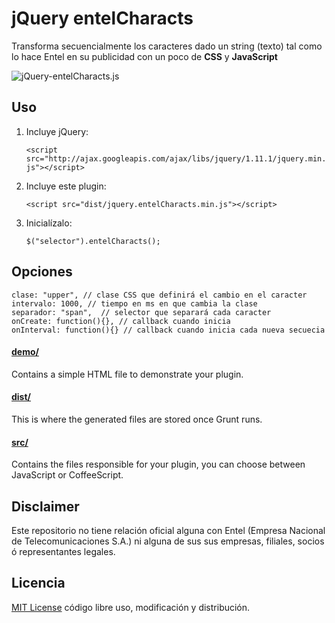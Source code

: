 # jQuery entelCharacts

Transforma secuencialmente los caracteres dado un string (texto) tal como lo hace Entel en su publicidad con un poco de **CSS** y **JavaScript**

![jQuery-entelCharacts.js](https://dl.dropboxusercontent.com/u/3522/vivirmejorconectados.gif)

## Uso

1. Incluye jQuery:

	`<script src="http://ajax.googleapis.com/ajax/libs/jquery/1.11.1/jquery.min.js"></script>`

2. Incluye este plugin:

	`<script src="dist/jquery.entelCharacts.min.js"></script>`

3. Inicialízalo:

	`$("selector").entelCharacts();`

## Opciones

	clase: "upper", // clase CSS que definirá el cambio en el caracter
	intervalo: 1000, // tiempo en ms en que cambia la clase
    separador: "span",  // selector que separará cada caracter
    onCreate: function(){}, // callback cuando inicia
    onInterval: function(){} // callback cuando inicia cada nueva secuecia

#### [demo/](https://github.com/juanbrujo/jquery-entelCharacts/tree/master/demo)

Contains a simple HTML file to demonstrate your plugin.

#### [dist/](https://github.com/juanbrujo/jquery-entelCharacts/tree/master/dist)

This is where the generated files are stored once Grunt runs.

#### [src/](https://github.com/juanbrujo/jquery-entelCharacts/tree/master/src)

Contains the files responsible for your plugin, you can choose between JavaScript or CoffeeScript.


## Disclaimer

Este repositorio no tiene relación oficial alguna con Entel (Empresa Nacional de Telecomunicaciones S.A.) ni alguna de sus sus empresas, filiales, socios ó representantes legales. 

## Licencia

[MIT License](http://mit-license.org/) código libre uso, modificación y distribución.
